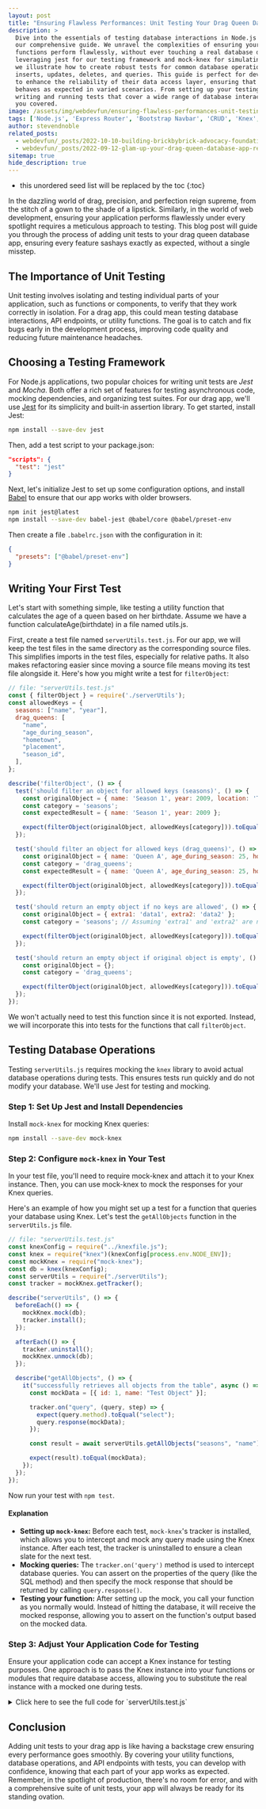```yaml
---
layout: post
title: "Ensuring Flawless Performances: Unit Testing Your Drag Queen Database"
description: >
  Dive into the essentials of testing database interactions in Node.js applications with
  our comprehensive guide. We unravel the complexities of ensuring your database
  functions perform flawlessly, without ever touching a real database during tests. By
  leveraging jest for our testing framework and mock-knex for simulating knex queries,
  we illustrate how to create robust tests for common database operations such as
  inserts, updates, deletes, and queries. This guide is perfect for developers seeking
  to enhance the reliability of their data access layer, ensuring that every function
  behaves as expected in varied scenarios. From setting up your testing environment to
  writing and running tests that cover a wide range of database interactions, we've got
  you covered.
image: /assets/img/webdevfun/ensuring-flawless-performances-unit-testing-your-drag-queen-database.jpg
tags: ['Node.js', 'Express Router', 'Bootstrap Navbar', 'CRUD', 'Knex', 'Nodemon', 'Drag Queens']
author: stevendnoble
related_posts:
  - webdevfun/_posts/2022-10-10-building-brickbybrick-advocacy-foundations-and-empowerment.md
  - webdevfun/_posts/2022-09-12-glam-up-your-drag-queen-database-app-refactoring-for-elegance-and-efficiency.md
sitemap: true
hide_description: true
---
```


* this unordered seed list will be replaced by the toc
{:toc}

In the dazzling world of drag, precision, and perfection reign supreme, from the stitch of a gown to the shade of a lipstick. Similarly, in the world of web development, ensuring your application performs flawlessly under every spotlight requires a meticulous approach to testing. This blog post will guide you through the process of adding unit tests to your drag queen database app, ensuring every feature sashays exactly as expected, without a single misstep.

## The Importance of Unit Testing

Unit testing involves isolating and testing individual parts of your application, such as functions or components, to verify that they work correctly in isolation. For a drag app, this could mean testing database interactions, API endpoints, or utility functions. The goal is to catch and fix bugs early in the development process, improving code quality and reducing future maintenance headaches.

## Choosing a Testing Framework

For Node.js applications, two popular choices for writing unit tests are *Jest* and *Mocha*. Both offer a rich set of features for testing asynchronous code, mocking dependencies, and organizing test suites. For our drag app, we'll use [Jest](https://jestjs.io/docs/getting-started) for its simplicity and built-in assertion library. To get started, install Jest:

~~~bash
npm install --save-dev jest
~~~

Then, add a test script to your package.json:

~~~json
"scripts": {
  "test": "jest"
}
~~~

Next, let's initialize Jest to set up some configuration options, and install [Babel](https://babeljs.io/) to ensure that our app works with older browsers.

~~~bash
npm init jest@latest
npm install --save-dev babel-jest @babel/core @babel/preset-env
~~~

Then create a file `.babelrc.json` with the configuration in it:

~~~json
{
  "presets": ["@babel/preset-env"]
}
~~~

## Writing Your First Test

Let's start with something simple, like testing a utility function that calculates the age of a queen based on her birthdate. Assume we have a function calculateAge(birthdate) in a file named utils.js.

First, create a test file named `serverUtils.test.js`. For our app, we will keep the test files in the same directory as the corresponding source files. This simplifies imports in the test files, especially for relative paths. It also makes refactoring easier since moving a source file means moving its test file alongside it. Here's how you might write a test for `filterObject`:

~~~js
// file: "serverUtils.test.js"
const { filterObject } = require('./serverUtils');
const allowedKeys = {
  seasons: ["name", "year"],
  drag_queens: [
    "name",
    "age_during_season",
    "hometown",
    "placement",
    "season_id",
  ],
};

describe('filterObject', () => {
  test('should filter an object for allowed keys (seasons)', () => {
    const originalObject = { name: 'Season 1', year: 2009, location: 'The Moon' };
    const category = 'seasons';
    const expectedResult = { name: 'Season 1', year: 2009 };

    expect(filterObject(originalObject, allowedKeys[category])).toEqual(expectedResult);
  });

  test('should filter an object for allowed keys (drag_queens)', () => {
    const originalObject = { name: 'Queen A', age_during_season: 25, hometown: 'Hometown', placement: '1st', season_id: 1, extra: 'data' };
    const category = 'drag_queens';
    const expectedResult = { name: 'Queen A', age_during_season: 25, hometown: 'Hometown', placement: '1st', season_id: 1 };

    expect(filterObject(originalObject, allowedKeys[category])).toEqual(expectedResult);
  });

  test('should return an empty object if no keys are allowed', () => {
    const originalObject = { extra1: 'data1', extra2: 'data2' };
    const category = 'seasons'; // Assuming 'extra1' and 'extra2' are not allowed keys for seasons

    expect(filterObject(originalObject, allowedKeys[category])).toEqual({});
  });

  test('should return an empty object if original object is empty', () => {
    const originalObject = {};
    const category = 'drag_queens';

    expect(filterObject(originalObject, allowedKeys[category])).toEqual({});
  });
});
~~~

We won't actually need to test this function since it is not exported. Instead, we will incorporate this into tests for the functions that call `filterObject`.

## Testing Database Operations

Testing `serverUtils.js` requires mocking the `knex` library to avoid actual database operations during tests. This ensures tests run quickly and do not modify your database. We'll use Jest for testing and mocking.

### Step 1: Set Up Jest and Install Dependencies

Install `mock-knex` for mocking Knex queries:

~~~bash
npm install --save-dev mock-knex
~~~

### Step 2: Configure `mock-knex` in Your Test

In your test file, you'll need to require mock-knex and attach it to your Knex instance. Then, you can use mock-knex to mock the responses for your Knex queries.

Here's an example of how you might set up a test for a function that queries your database using Knex. Let's test the `getAllObjects` function in the `serverUtils.js` file.

~~~js
// file: "serverUtils.test.js"
const knexConfig = require("../knexfile.js");
const knex = require("knex")(knexConfig[process.env.NODE_ENV]);
const mockKnex = require("mock-knex");
const db = knex(knexConfig);
const serverUtils = require("./serverUtils");
const tracker = mockKnex.getTracker();

describe("serverUtils", () => {
  beforeEach(() => {
    mockKnex.mock(db);
    tracker.install();
  });

  afterEach(() => {
    tracker.uninstall();
    mockKnex.unmock(db);
  });

  describe("getAllObjects", () => {
    it("successfully retrieves all objects from the table", async () => {
      const mockData = [{ id: 1, name: "Test Object" }];

      tracker.on("query", (query, step) => {
        expect(query.method).toEqual("select");
        query.response(mockData);
      });

      const result = await serverUtils.getAllObjects("seasons", "name");

      expect(result).toEqual(mockData);
    });
  });
});
~~~

Now run your test with `npm test`.

#### Explanation

* **Setting up `mock-knex`:** Before each test, `mock-knex`'s tracker is installed, which allows you to intercept and mock any query made using the Knex instance. After each test, the tracker is uninstalled to ensure a clean slate for the next test.
* **Mocking queries:** The `tracker.on('query')` method is used to intercept database queries. You can assert on the properties of the query (like the SQL method) and then specify the mock response that should be returned by calling `query.response()`.
* **Testing your function:** After setting up the mock, you call your function as you normally would. Instead of hitting the database, it will receive the mocked response, allowing you to assert on the function's output based on the mocked data.

### Step 3: Adjust Your Application Code for Testing

Ensure your application code can accept a Knex instance for testing purposes. One approach is to pass the Knex instance into your functions or modules that require database access, allowing you to substitute the real instance with a mocked one during tests.

<details>
<summary>Click here to see the full code for `serverUtils.test.js`</summary>
<div markdown="1">

~~~js
const knexConfig = require("../knexfile.js");
const knex = require("knex")(knexConfig[process.env.NODE_ENV]);
const mockKnex = require("mock-knex");
const db = knex(knexConfig);
const serverUtils = require("./serverUtils");
const tracker = mockKnex.getTracker();

describe("serverUtils", () => {
  beforeEach(() => {
    mockKnex.mock(db);
    tracker.install();
  });

  afterEach(() => {
    tracker.uninstall();
    mockKnex.unmock(db);
  });

  describe("getAllObjects", () => {
    it("successfully retrieves all objects from the table", async () => {
      const mockData = [{ id: 1, name: "Test Object" }];

      tracker.on("query", (query, step) => {
        expect(query.method).toEqual("select");
        query.response(mockData);
      });

      const result = await serverUtils.getAllObjects("seasons", "name");

      expect(result).toEqual(mockData);
    });
  });

  describe("getAllSeasonsWithCounts", () => {
    it("successfully retrieves seasons with counts using a valid orderBy parameter", async () => {
      tracker.on("query", (query) => {
        query.response([]);
      });

      await expect(
        serverUtils.getAllSeasonsWithCounts("name"),
      ).resolves.not.toThrow();
    });

    test("throws an error with an invalid orderBy parameter", async () => {
      await expect(
        serverUtils.getAllSeasonsWithCounts("invalid_column"),
      ).rejects.toThrow("Invalid order parameter");
    });

    it("successfully retrieves seasons with drag queen counts", async () => {
      const mockData = [
        { id: 1, name: "Season 1", year: 2009, drag_queen_count: 10 },
        { id: 2, name: "Season 2", year: 2010, drag_queen_count: 12 },
      ];

      tracker.on("query", (query) => {
        expect(query.method).toEqual("select");
        query.response(mockData);
      });

      const result = await serverUtils.getAllSeasonsWithCounts("id");

      expect(result).toEqual(mockData);
    });
  });

  describe("getAllDragQueensWithSeasons", () => {
    it("successfully retrieves seasons with counts using a valid orderBy parameter", async () => {
      tracker.on("query", (query) => {
        query.response([]);
      });

      await expect(
        serverUtils.getAllDragQueensWithSeasons("age_during_season"),
      ).resolves.not.toThrow();
    });

    test("throws an error with an invalid orderBy parameter", async () => {
      await expect(
        serverUtils.getAllDragQueensWithSeasons("invalid_column"),
      ).rejects.toThrow("Invalid order parameter");
    });

    it("successfully retrieves drag queens with season data", async () => {
      const mockData = [
        {
          drag_queen_id: 1,
          drag_queen_name: "Season 1",
          season_name: "Season 1",
          age_during_season: 25,
          hometown: "Los Angeles",
          placement: 1,
        },
        {
          drag_queen_id: 2,
          drag_queen_name: "Season 2",
          season_name: "Season 2",
          age_during_season: 26,
          hometown: "Los Angeles",
          placement: 1,
        },
      ];

      tracker.on("query", (query) => {
        expect(query.method).toEqual("select");
        query.response(mockData);
      });

      const result = await serverUtils.getAllDragQueensWithSeasons("id");

      expect(result).toEqual(mockData);
    });
  });

  describe("addNewObject", () => {
    it("successfully inserts a new object with filtered params", async () => {
      const table = "drag_queens";
      const requestParams = {
        age_during_season: 25,
        name: "Test",
        unauthorizedParam: "ignore this",
      };
      const filteredParams = { age_during_season: 25, name: "Test" };
      const mockResponse = [1];

      tracker.on("query", (query, step) => {
        expect(query.method).toEqual("insert");
        expect(query.bindings).toEqual(Object.values(filteredParams));
        expect(query.sql).toContain(table);
        query.response(mockResponse);
      });

      const result = await serverUtils.addNewObject(table, requestParams);

      expect(result).toEqual(mockResponse);
    });
  });

  describe("getObjectById", () => {
    test("retrieves object by id", async () => {
      tracker.on("query", (query) => {
        expect(query.method).toBe("select");
        query.response([{ id: 1, name: "Test Object" }]); // Adjust based on expected result
      });

      const result = await serverUtils.getObjectById("your_table", 1);
      expect(result).toEqual([{ id: 1, name: "Test Object" }]);
    });
  });

  describe("updateObject", () => {
    test("updates object with filtered params", async () => {
      tracker.on("query", (query) => {
        expect(query.method).toBe("update");
        query.response(1); // Simulate updating one record
      });

      const request = {
        params: { id: 1 },
        body: { name: "Updated Name", unauthorizedParam: "ignored" },
      };
      const result = await serverUtils.updateObject("seasons", request);
      expect(result).toBe(1); // Assuming knex update response is the count of updated records
    });
  });

  describe("deleteObject", () => {
    test("deletes object by id", async () => {
      tracker.on("query", (query) => {
        expect(query.method).toBe("del");
        query.response(1); // Simulate deleting one record
      });

      const result = await serverUtils.deleteObject("your_table", 1);
      expect(result).toBe(1); // Assuming knex delete response is the count of deleted records
    });
  });
});
~~~
</div>
</details>

## Conclusion

Adding unit tests to your drag app is like having a backstage crew ensuring every performance goes smoothly. By covering your utility functions, database operations, and API endpoints with tests, you can develop with confidence, knowing that each part of your app works as expected. Remember, in the spotlight of production, there's no room for error, and with a comprehensive suite of unit tests, your app will always be ready for its standing ovation.